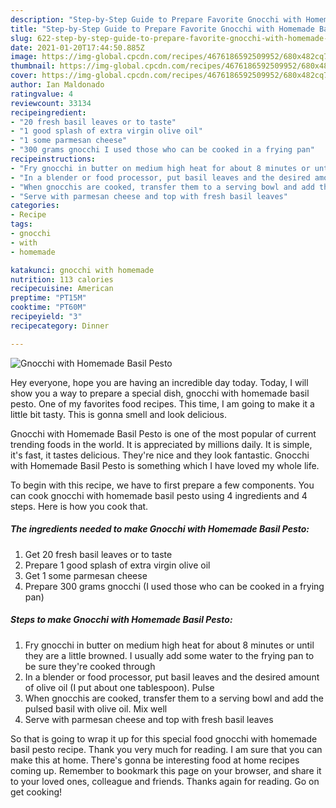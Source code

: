 ```yaml
---
description: "Step-by-Step Guide to Prepare Favorite Gnocchi with Homemade Basil Pesto"
title: "Step-by-Step Guide to Prepare Favorite Gnocchi with Homemade Basil Pesto"
slug: 622-step-by-step-guide-to-prepare-favorite-gnocchi-with-homemade-basil-pesto
date: 2021-01-20T17:44:50.885Z
image: https://img-global.cpcdn.com/recipes/4676186592509952/680x482cq70/gnocchi-with-homemade-basil-pesto-recipe-main-photo.jpg
thumbnail: https://img-global.cpcdn.com/recipes/4676186592509952/680x482cq70/gnocchi-with-homemade-basil-pesto-recipe-main-photo.jpg
cover: https://img-global.cpcdn.com/recipes/4676186592509952/680x482cq70/gnocchi-with-homemade-basil-pesto-recipe-main-photo.jpg
author: Ian Maldonado
ratingvalue: 4
reviewcount: 33134
recipeingredient:
- "20 fresh basil leaves or to taste"
- "1 good splash of extra virgin olive oil"
- "1 some parmesan cheese"
- "300 grams gnocchi I used those who can be cooked in a frying pan"
recipeinstructions:
- "Fry gnocchi in butter on medium high heat for about 8 minutes or until they are a little browned. I usually add some water to the frying pan to be sure they&#39;re cooked through"
- "In a blender or food processor, put basil leaves and the desired amount of olive oil (I put about one tablespoon). Pulse"
- "When gnocchis are cooked, transfer them to a serving bowl and add the pulsed basil with olive oil. Mix well"
- "Serve with parmesan cheese and top with fresh basil leaves"
categories:
- Recipe
tags:
- gnocchi
- with
- homemade

katakunci: gnocchi with homemade 
nutrition: 113 calories
recipecuisine: American
preptime: "PT15M"
cooktime: "PT60M"
recipeyield: "3"
recipecategory: Dinner

---
```



![Gnocchi with Homemade Basil Pesto](https://img-global.cpcdn.com/recipes/4676186592509952/680x482cq70/gnocchi-with-homemade-basil-pesto-recipe-main-photo.jpg)

Hey everyone, hope you are having an incredible day today. Today, I will show you a way to prepare a special dish, gnocchi with homemade basil pesto. One of my favorites food recipes. This time, I am going to make it a little bit tasty. This is gonna smell and look delicious.

Gnocchi with Homemade Basil Pesto is one of the most popular of current trending foods in the world. It is appreciated by millions daily. It is simple, it's fast, it tastes delicious. They're nice and they look fantastic. Gnocchi with Homemade Basil Pesto is something which I have loved my whole life.




To begin with this recipe, we have to first prepare a few components. You can cook gnocchi with homemade basil pesto using 4 ingredients and 4 steps. Here is how you cook that.

<!--inarticleads1-->

##### The ingredients needed to make Gnocchi with Homemade Basil Pesto:

1. Get 20 fresh basil leaves or to taste
1. Prepare 1 good splash of extra virgin olive oil
1. Get 1 some parmesan cheese
1. Prepare 300 grams gnocchi (I used those who can be cooked in a frying pan)




<!--inarticleads2-->

##### Steps to make Gnocchi with Homemade Basil Pesto:

1. Fry gnocchi in butter on medium high heat for about 8 minutes or until they are a little browned. I usually add some water to the frying pan to be sure they&#39;re cooked through
1. In a blender or food processor, put basil leaves and the desired amount of olive oil (I put about one tablespoon). Pulse
1. When gnocchis are cooked, transfer them to a serving bowl and add the pulsed basil with olive oil. Mix well
1. Serve with parmesan cheese and top with fresh basil leaves




So that is going to wrap it up for this special food gnocchi with homemade basil pesto recipe. Thank you very much for reading. I am sure that you can make this at home. There's gonna be interesting food at home recipes coming up. Remember to bookmark this page on your browser, and share it to your loved ones, colleague and friends. Thanks again for reading. Go on get cooking!
